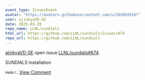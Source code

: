 ```yaml
---
event_type: IssuesEvent
avatar: "https://avatars.githubusercontent.com/u/202893916?"
user: ajinkyaVD-SE
date: 2025-03-20
repo_name: LLNL/sundials
html_url: https://github.com/LLNL/sundials/issues/674
repo_url: https://github.com/LLNL/sundials
---
```


<a href='https://github.com/ajinkyaVD-SE' target='_blank'>ajinkyaVD-SE</a> open issue <a href='https://github.com/LLNL/sundials/issues/674' target='_blank'>LLNL/sundials#674</a>.

<p>SUNDIALS installation</p><small>Hello !...</small><a href='https://github.com/LLNL/sundials/issues/674' target='_blank'>View Comment</a>